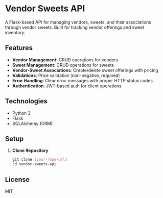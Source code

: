 # Vendor Sweets API

A Flask-based API for managing vendors, sweets, and their associations through vendor sweets. Built for tracking vendor offerings and sweet inventory.

## Features
- **Vendor Management**: CRUD operations for vendors
- **Sweet Management**: CRUD operations for sweets
- **Vendor-Sweet Associations**: Create/delete sweet offerings with pricing
- **Validations**: Price validation (non-negative, required)
- **Error Handling**: Clear error messages with proper HTTP status codes
- **Authentication**: JWT-based auth for client operations

## Technologies
- Python 3
- Flask
- SQLAlchemy (ORM)

## Setup

1. **Clone Repository**
   ```bash
   git clone [your-repo-url]
   cd vendor-sweets-api
## License
MIT
